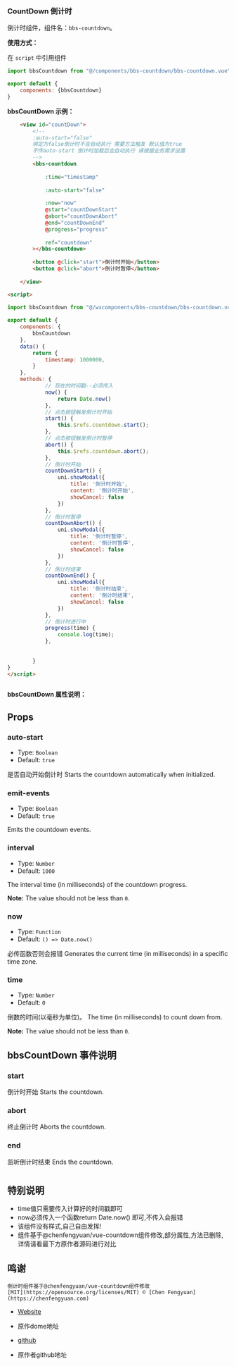 ### CountDown 倒计时

倒计时组件，组件名：``bbs-countdown``。

**使用方式：**

在 ``script`` 中引用组件

```javascript
import bbsCountdown from "@/components/bbs-countdown/bbs-countdown.vue"

export default {
    components: {bbsCountdown}
}
```

**bbsCountDown 示例：**

```html
	<view id="countDown">
		<!--
		:auto-start="false"
		绑定为false倒计时不会自动执行 需要方法触发 默认值为true
		不传auto-start 倒计时加载后会自动执行 请根据业务需求设置
		-->
		<bbs-countdown
			
			:time="timestamp"
			
			:auto-start="false"
			
			:now="now"
			@start="countDownStart"
			@abort="countDownAbort"
			@end="countDownEnd"
			@progress="progress"
			
			ref="countdown"
		></bbs-countdown>
		
		<button @click="start">倒计时开始</button>
		<button @click="abort">倒计时暂停</button>
	
	</view>

<script>

import bbsCountdown from "@/wxcomponents/bbs-countdown/bbs-countdown.vue"
	
export default {
	components: {
		bbsCountdown
	},
	data() {
		return {
			timestamp: 1000000,
		}
	},
	methods: {
  			// 现在的时间戳--必须传入
  			now() {
  				return Date.now()
  			},
  			// 点击按钮触发倒计时开始
  			start() {
  				this.$refs.countdown.start();
  			},
  			// 点击按钮触发倒计时暂停
  			abort() {
  				this.$refs.countdown.abort();
  			},
  			// 倒计时开始
  			countDownStart() {
  				uni.showModal({
  					title: '倒计时开始',
  					content: '倒计时开始',
  					showCancel: false
  				})
  			},
  			// 倒计时暂停
  			countDownAbort() {
  				uni.showModal({
  					title: '倒计时暂停',
  					content: '倒计时暂停',
  					showCancel: false
  				})
  			},
  			// 倒计时结束
  			countDownEnd() {
  				uni.showModal({
  					title: '倒计时结束',
  					content: '倒计时结束',
  					showCancel: false
  				})
  			},
  			// 倒计时进行中
  			progress(time) {
  				console.log(time);
  			},
  			
  			
  		}
}
</script>



```

**bbsCountDown 属性说明：**

## Props

### auto-start

- Type: `Boolean`
- Default: `true`

是否自动开始倒计时
Starts the countdown automatically when initialized.



### emit-events

- Type: `Boolean`
- Default: `true`

Emits the countdown events.

### interval

- Type: `Number`
- Default: `1000`

The interval time (in milliseconds) of the countdown progress.

**Note:** The value should not be less than `0`.

### now

- Type: `Function`
- Default: `() => Date.now()`

必传函数否则会报错
Generates the current time (in milliseconds) in a specific time zone.


### time

- Type: `Number`
- Default: `0`

倒数的时间(以毫秒为单位)。
The time (in milliseconds) to count down from.

**Note:** The value should not be less than `0`.





## bbsCountDown 事件说明

### start

倒计时开始
Starts the countdown.

### abort

终止倒计时
Aborts the countdown.

### end

监听倒计时结束
Ends the countdown.





#
## 特别说明

- time值只需要传入计算好的时间戳即可
- now必须传入一个函数return Date.now() 即可,不传入会报错
- 该组件没有样式,自己自由发挥!
- 组件基于@chenfengyuan/vue-countdown组件修改,部分属性,方法已删除,详情请看最下方原作者源码进行对比



## 鸣谢
	倒计时组件基于@chenfengyuan/vue-countdown组件修改
	[MIT](https://opensource.org/licenses/MIT) © [Chen Fengyuan](https://chenfengyuan.com)
	


  - [Website](https://fengyuanchen.github.io/vue-countdown)
  + 原作dome地址
  
  
  - [github](https://github.com/fengyuanchen/vue-countdown)
  + 原作者github地址
